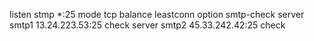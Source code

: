 listen stmp *:25
	mode tcp
	balance leastconn
	option smtp-check
	server smtp1 13.24.223.53:25 check
	server smtp2 45.33.242.42:25 check